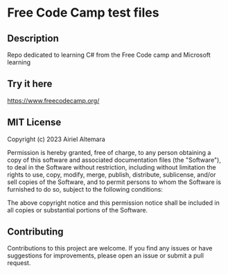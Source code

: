 # Free Code Camp test files

## Description
Repo dedicated to learning C# from the Free Code camp and Microsoft learning

## Try it here
https://www.freecodecamp.org/

## MIT License
Copyright (c) 2023 Airiel Altemara

Permission is hereby granted, free of charge, to any person obtaining a copy of this software and associated documentation files (the "Software"), to deal in the Software without restriction, including without limitation the rights to use, copy, modify, merge, publish, distribute, sublicense, and/or sell copies of the Software, and to permit persons to whom the Software is furnished to do so, subject to the following conditions:

The above copyright notice and this permission notice shall be included in all copies or substantial portions of the Software.

## Contributing
Contributions to this project are welcome. If you find any issues or have suggestions for improvements, please open an issue or submit a pull request.
